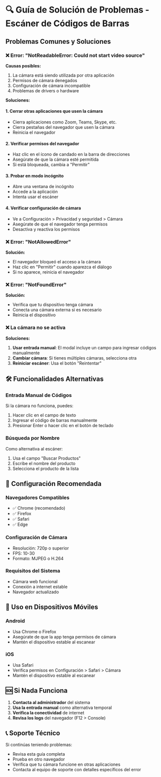 # 🔍 Guía de Solución de Problemas - Escáner de Códigos de Barras

## Problemas Comunes y Soluciones

### ❌ Error: "NotReadableError: Could not start video source"

**Causas posibles:**
1. La cámara está siendo utilizada por otra aplicación
2. Permisos de cámara denegados
3. Configuración de cámara incompatible
4. Problemas de drivers o hardware

**Soluciones:**

#### 1. Cerrar otras aplicaciones que usen la cámara
- Cierra aplicaciones como Zoom, Teams, Skype, etc.
- Cierra pestañas del navegador que usen la cámara
- Reinicia el navegador

#### 2. Verificar permisos del navegador
- Haz clic en el ícono de candado en la barra de direcciones
- Asegúrate de que la cámara esté permitida
- Si está bloqueada, cambia a "Permitir"

#### 3. Probar en modo incógnito
- Abre una ventana de incógnito
- Accede a la aplicación
- Intenta usar el escáner

#### 4. Verificar configuración de cámara
- Ve a Configuración > Privacidad y seguridad > Cámara
- Asegúrate de que el navegador tenga permisos
- Desactiva y reactiva los permisos

### ❌ Error: "NotAllowedError"

**Solución:**
- El navegador bloqueó el acceso a la cámara
- Haz clic en "Permitir" cuando aparezca el diálogo
- Si no aparece, reinicia el navegador

### ❌ Error: "NotFoundError"

**Solución:**
- Verifica que tu dispositivo tenga cámara
- Conecta una cámara externa si es necesario
- Reinicia el dispositivo

### ❌ La cámara no se activa

**Soluciones:**
1. **Usar entrada manual**: El modal incluye un campo para ingresar códigos manualmente
2. **Cambiar cámara**: Si tienes múltiples cámaras, selecciona otra
3. **Reiniciar escáner**: Usa el botón "Reintentar"

## 🛠️ Funcionalidades Alternativas

### Entrada Manual de Códigos
Si la cámara no funciona, puedes:
1. Hacer clic en el campo de texto
2. Ingresar el código de barras manualmente
3. Presionar Enter o hacer clic en el botón de teclado

### Búsqueda por Nombre
Como alternativa al escáner:
1. Usa el campo "Buscar Productos"
2. Escribe el nombre del producto
3. Selecciona el producto de la lista

## 🔧 Configuración Recomendada

### Navegadores Compatibles
- ✅ Chrome (recomendado)
- ✅ Firefox
- ✅ Safari
- ✅ Edge

### Configuración de Cámara
- Resolución: 720p o superior
- FPS: 10-30
- Formato: MJPEG o H.264

### Requisitos del Sistema
- Cámara web funcional
- Conexión a internet estable
- Navegador actualizado

## 📱 Uso en Dispositivos Móviles

### Android
- Usa Chrome o Firefox
- Asegúrate de que la app tenga permisos de cámara
- Mantén el dispositivo estable al escanear

### iOS
- Usa Safari
- Verifica permisos en Configuración > Safari > Cámara
- Mantén el dispositivo estable al escanear

## 🆘 Si Nada Funciona

1. **Contacta al administrador** del sistema
2. **Usa la entrada manual** como alternativa temporal
3. **Verifica la conectividad** de internet
4. **Revisa los logs** del navegador (F12 > Console)

## 📞 Soporte Técnico

Si continúas teniendo problemas:
- Revisa esta guía completa
- Prueba en otro navegador
- Verifica que tu cámara funcione en otras aplicaciones
- Contacta al equipo de soporte con detalles específicos del error 